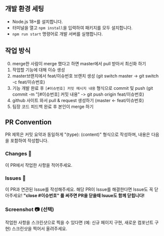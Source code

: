 ## 개발 환경 세팅

- Node.js 18+를 설치합니다.
- 터미널을 열고 `npm install`을 입력하여 패키지를 모두 설치합니다.
- `npm run start` 명령어로 개발 서버를 실행합니다.

## 작업 방식

0. merge한 사람이 merge 했다고 하면 master에서 pull 받아서 최신화 하기
1. 작업할 기능에 대해 이슈 생성
2. master브랜치에서 feat/이슈번호 브랜치 생성 (git switch master -> git switch -c feat/이슈번호)
3. 기능 개발 완료 후 `[#이슈번호] 커밋 메시지 내용` 형식으로 commit 및 push (git commit -m "[#이슈번호] 커밋 내용" -> git push origin feat/이슈번호)
4. github 사이트 와서 pull & request 생성하기 (master <- feat/이슈번호)
5. 팀장 코드 피드백 완료 후 본인이 merge 하기


## PR Convention

PR 제목은 커밋 요약과 동일하게 "(type): (content)" 형식으로 작성하며, 내용은 다음을 포함하여 작성합니다.

### Changes 📝

이 PR에서 작업한 사항을 적어주세요.

### Issues 🚩

이 PR과 연관된 Issue를 작성해주세요. 해당 PR이 Issue를 해결한다면 Issue도 꼭 닫아주세요!
**"close #이슈번호" 를 써주면 PR을 닫을때 Isuue도 함께 닫힙니다!**

### Screenshot 📷 (선택)

작업한 사항을 스크린샷으로 찍을 수 있다면 (예: 신규 페이지 구현, 새로운 컴포넌트 구현) 스크린샷을 찍어서 올려주세요.
